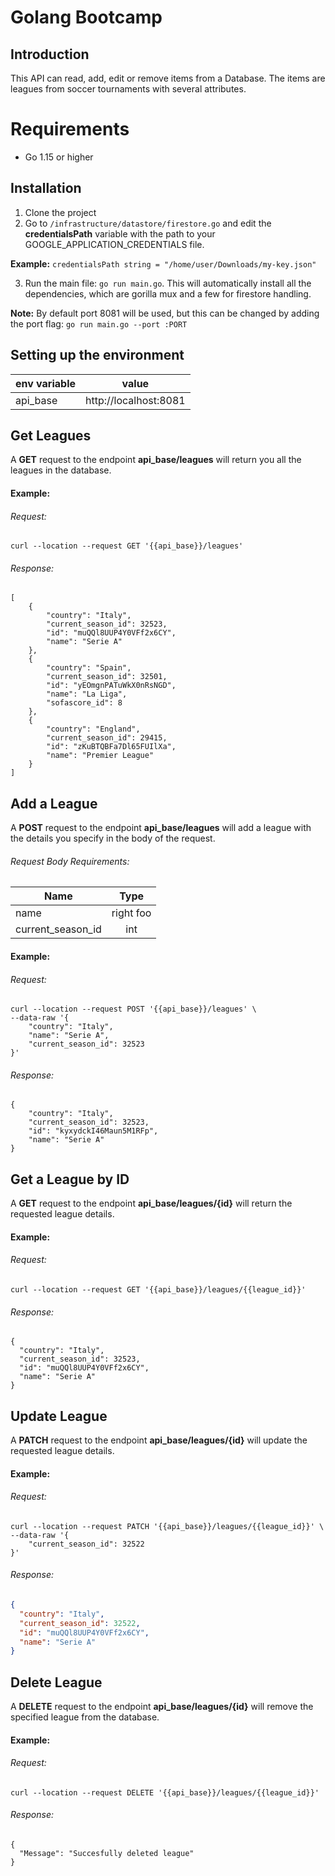 # Golang Bootcamp

## Introduction

This API can read, add, edit or remove items from a Database. The items are leagues from soccer tournaments with several attributes.

# Requirements

* Go 1.15 or higher

## Installation

1. Clone the project
1. Go to `/infrastructure/datastore/firestore.go` and edit the **credentialsPath** variable with the path to your GOOGLE_APPLICATION_CREDENTIALS file.

**Example:** `credentialsPath string = "/home/user/Downloads/my-key.json"`

3. Run the main file: `go run main.go`. This will automatically install all the dependencies, which are gorilla mux and a few for firestore handling.

**Note:** By default port 8081 will be used, but this can be changed by adding the port flag: `go run main.go --port :PORT`

## Setting up the environment

| env variable  | value |
| ------------- |:-------------:|
| api_base      | http://localhost:8081     |

## Get Leagues
A **GET** request to the endpoint **api_base/leagues** will return you all the leagues in the database.

#### Example:

###### Request:
```
curl --location --request GET '{{api_base}}/leagues'
```

###### Response:

```
[
    {
        "country": "Italy",
        "current_season_id": 32523,
        "id": "muQQl8UUP4Y0VFf2x6CY",
        "name": "Serie A"
    },
    {
        "country": "Spain",
        "current_season_id": 32501,
        "id": "yEOmgnPATuWkX0nRsNGD",
        "name": "La Liga",
        "sofascore_id": 8
    },
    {
        "country": "England",
        "current_season_id": 29415,
        "id": "zKuBTQBFa7Dl65FUIlXa",
        "name": "Premier League"
    }
]
```



## Add a League
A **POST** request to the endpoint **api_base/leagues** will add a league with the details you specify in the body of the request.

###### Request Body Requirements:

| Name  | Type |
| ------------- |:-------------:|
| name     | right foo     |
| current_season_id      | int     |


#### Example:

###### Request:
```
curl --location --request POST '{{api_base}}/leagues' \
--data-raw '{
    "country": "Italy",
    "name": "Serie A",
    "current_season_id": 32523
}'
```

###### Response:

```
{
    "country": "Italy",
    "current_season_id": 32523,
    "id": "kyxydckI46Maun5M1RFp",
    "name": "Serie A"
}
```

## Get a League by ID
A **GET** request to the endpoint **api_base/leagues/{id}** will return the requested league details.


#### Example:

###### Request:
```
curl --location --request GET '{{api_base}}/leagues/{{league_id}}'
```

###### Response:

```
{
  "country": "Italy",
  "current_season_id": 32523,
  "id": "muQQl8UUP4Y0VFf2x6CY",
  "name": "Serie A"
}
```



## Update League
A **PATCH** request to the endpoint **api_base/leagues/{id}** will update the requested league details.


#### Example:

###### Request:
```
curl --location --request PATCH '{{api_base}}/leagues/{{league_id}}' \
--data-raw '{
    "current_season_id": 32522
}'
```

###### Response:

```json
{
  "country": "Italy",
  "current_season_id": 32522,
  "id": "muQQl8UUP4Y0VFf2x6CY",
  "name": "Serie A"
}
```



## Delete League
A **DELETE** request to the endpoint **api_base/leagues/{id}** will remove the specified league from the database.


#### Example:

###### Request:
```
curl --location --request DELETE '{{api_base}}/leagues/{{league_id}}'
```

###### Response:

```
{
  "Message": "Succesfully deleted league"
}
```